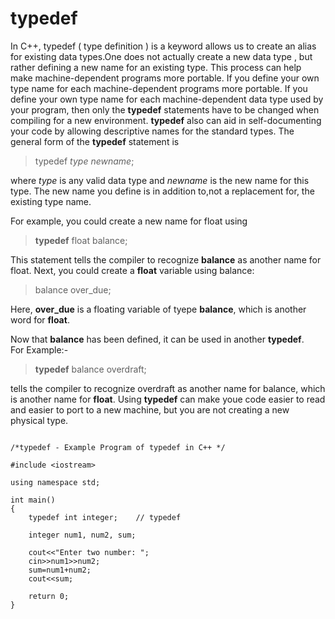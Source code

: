 # typedef

In C++, typedef ( type definition ) is a keyword allows us to create an alias for existing data types.One does not actually create a new data type , but rather defining a new name for an existing type. This process can help make machine-dependent programs more portable. If you
define your own type name for each machine-dependent programs more portable. If you define your own type name for each machine-dependent data type used by your program, then only the **typedef**  statements have to be changed when compiling for a new environment. **typedef** also can aid 
in self-documenting your code by allowing descriptive names for the standard types. The general form of the **typedef** statement is

> typedef _type_ _newname_;

where _type_ is any valid data type and _newname_ is the new name for this type. The new name you define is in addition to,not a replacement for, the existing type name.

For example, you could create a new name for float using

> **typedef** float balance;

This statement tells the compiler to recognize **balance** as another name for float.
Next, you could create a **float** variable using balance:

> balance over_due;

Here, **over_due** is a floating variable of tyepe **balance**, which is another word for **float**.

Now that **balance** has been defined, it can  be used in another **typedef**. <br>
For Example:- <br>
> **typedef** balance overdraft;

tells the compiler to recognize overdraft as another name for balance, which is another name for **float**.
Using **typedef** can make youe code easier to read and easier to port to a new machine, but you are not creating a new physical type.


```

/*typedef - Example Program of typedef in C++ */

#include <iostream>

using namespace std;

int main()
{
	typedef int integer;    // typedef  
	
	integer num1, num2, sum;
	
	cout<<"Enter two number: ";
	cin>>num1>>num2;
	sum=num1+num2;
	cout<<sum;

	return 0;
}
```

